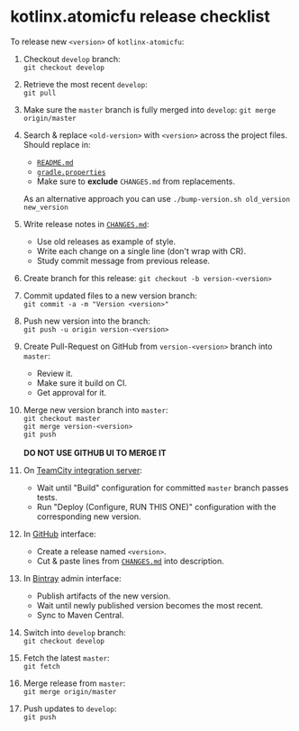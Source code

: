 # kotlinx.atomicfu release checklist

To release new `<version>` of `kotlinx-atomicfu`:

1. Checkout `develop` branch: <br> 
   `git checkout develop`

2. Retrieve the most recent `develop`: <br> 
   `git pull`
   
3. Make sure the `master` branch is fully merged into `develop`:
   `git merge origin/master`   

4. Search & replace `<old-version>` with `<version>` across the project files. Should replace in:
   * [`README.md`](README.md)
   * [`gradle.properties`](gradle.properties)    
   * Make sure to **exclude** `CHANGES.md` from replacements.
   
   As an alternative approach you can use `./bump-version.sh old_version new_version`
  
5. Write release notes in [`CHANGES.md`](CHANGES.md):
   * Use old releases as example of style.
   * Write each change on a single line (don't wrap with CR).
   * Study commit message from previous release.

6. Create branch for this release:
   `git checkout -b version-<version>`

7. Commit updated files to a new version branch:<br>
   `git commit -a -m "Version <version>"`
   
8. Push new version into the branch:<br>
   `git push -u origin version-<version>`
   
9. Create Pull-Request on GitHub from `version-<version>` branch into `master`:
   * Review it.
   * Make sure it build on CI.
   * Get approval for it.
   
10. Merge new version branch into `master`:<br>
   `git checkout master`<br>
   `git merge version-<version>`<br>
   `git push`<br>   
    **DO NOT USE GITHUB UI TO MERGE IT**

11. On [TeamCity integration server](https://teamcity.jetbrains.com/project.html?projectId=KotlinTools_KotlinxAtomicfu): 
    * Wait until "Build" configuration for committed `master` branch passes tests.
    * Run "Deploy (Configure, RUN THIS ONE)" configuration with the corresponding new version.

12. In [GitHub](https://github.com/Kotlin/kotlinx.atomicfu) interface:
    * Create a release named `<version>`. 
    * Cut & paste lines from [`CHANGES.md`](CHANGES.md) into description.
   
13. In [Bintray](https://bintray.com/kotlin/kotlinx/kotlinx.atomicfu#) admin interface:
    * Publish artifacts of the new version.
    * Wait until newly published version becomes the most recent.
    * Sync to Maven Central.

14. Switch into `develop` branch:<br>
   `git checkout develop`
 
15. Fetch the latest `master`:<br>
   `git fetch` 
   
16. Merge release from `master`:<br>
   `git merge origin/master`
   
17. Push updates to `develop`:<br>
   `git push`